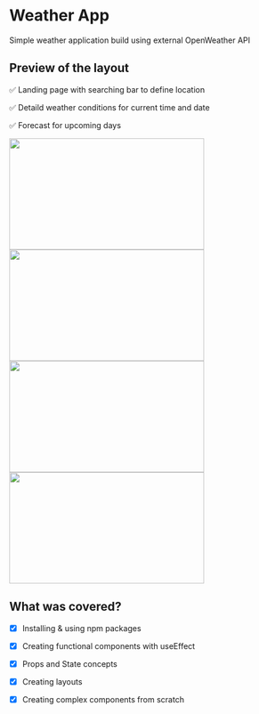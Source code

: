 # Weather App

Simple weather application build using external OpenWeather API

## Preview of the layout
✅  Landing page with searching bar to define location

✅  Detaild weather conditions for current time and date

✅  Forecast for upcoming days

<img width="350" height="200" src="https://user-images.githubusercontent.com/73126133/135448102-4708af06-a979-4dd6-808b-6bf9772232b8.png"> <img width="350" height="200" src="https://user-images.githubusercontent.com/73126133/135448953-049b907c-ae97-47cc-8779-8054d6a99148.png"> <img width="350" height="200" src="https://user-images.githubusercontent.com/73126133/135449166-995f9b1f-566e-41b6-b5e1-e30580326ddb.png"> <img width="350" height="200" src="https://user-images.githubusercontent.com/73126133/135449181-b3bb5381-9947-4b6e-bd3a-ce7cf63812c9.png">

## What was covered?
- [x] Installing & using npm packages 
- [x] Creating functional components with useEffect
- [x] Props and State concepts
- [x] Creating layouts
- [x] Creating complex components from scratch


